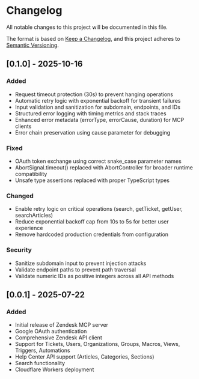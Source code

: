 # Changelog

All notable changes to this project will be documented in this file.

The format is based on [Keep a Changelog](https://keepachangelog.com/en/1.0.0/),
and this project adheres to [Semantic Versioning](https://semver.org/spec/v2.0.0.html).

## [0.1.0] - 2025-10-16

### Added
- Request timeout protection (30s) to prevent hanging operations
- Automatic retry logic with exponential backoff for transient failures
- Input validation and sanitization for subdomain, endpoints, and IDs
- Structured error logging with timing metrics and stack traces
- Enhanced error metadata (errorType, errorCause, duration) for MCP clients
- Error chain preservation using cause parameter for debugging

### Fixed
- OAuth token exchange using correct snake_case parameter names
- AbortSignal.timeout() replaced with AbortController for broader runtime compatibility
- Unsafe type assertions replaced with proper TypeScript types

### Changed
- Enable retry logic on critical operations (search, getTicket, getUser, searchArticles)
- Reduce exponential backoff cap from 10s to 5s for better user experience
- Remove hardcoded production credentials from configuration

### Security
- Sanitize subdomain input to prevent injection attacks
- Validate endpoint paths to prevent path traversal
- Validate numeric IDs as positive integers across all API methods

## [0.0.1] - 2025-07-22

### Added
- Initial release of Zendesk MCP server
- Google OAuth authentication
- Comprehensive Zendesk API client
- Support for Tickets, Users, Organizations, Groups, Macros, Views, Triggers, Automations
- Help Center API support (Articles, Categories, Sections)
- Search functionality
- Cloudflare Workers deployment
